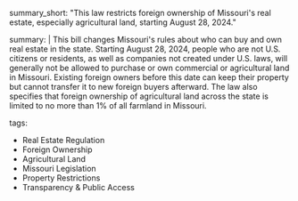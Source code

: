 summary_short: "This law restricts foreign ownership of Missouri's real estate, especially agricultural land, starting August 28, 2024."

summary: |
  This bill changes Missouri's rules about who can buy and own real estate in the state. Starting August 28, 2024, people who are not U.S. citizens or residents, as well as companies not created under U.S. laws, will generally not be allowed to purchase or own commercial or agricultural land in Missouri. Existing foreign owners before this date can keep their property but cannot transfer it to new foreign buyers afterward. The law also specifies that foreign ownership of agricultural land across the state is limited to no more than 1% of all farmland in Missouri.

tags:
  - Real Estate Regulation
  - Foreign Ownership
  - Agricultural Land
  - Missouri Legislation
  - Property Restrictions
  - Transparency & Public Access

